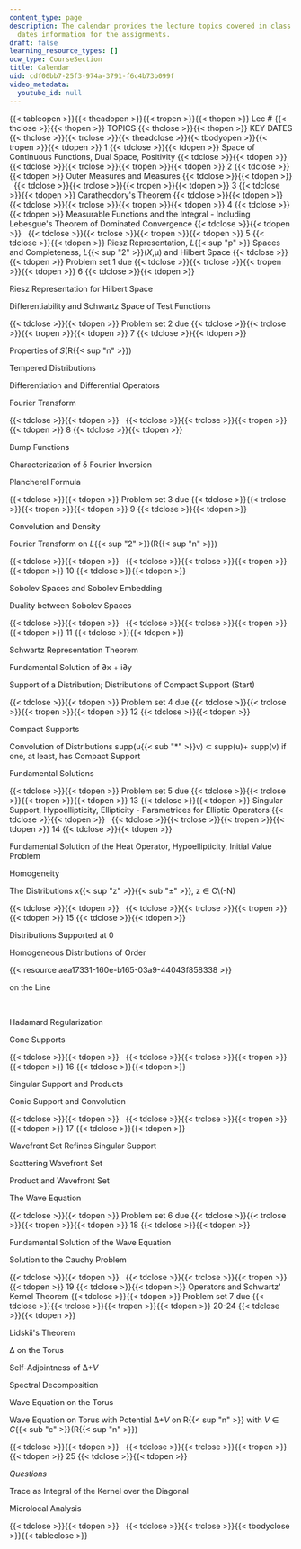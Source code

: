 ```yaml
---
content_type: page
description: The calendar provides the lecture topics covered in class and the due
  dates information for the assignments.
draft: false
learning_resource_types: []
ocw_type: CourseSection
title: Calendar
uid: cdf00bb7-25f3-974a-3791-f6c4b73b099f
video_metadata:
  youtube_id: null
---
```

{{< tableopen >}}{{< theadopen >}}{{< tropen >}}{{< thopen >}}
Lec #
{{< thclose >}}{{< thopen >}}
TOPICS
{{< thclose >}}{{< thopen >}}
KEY DATES
{{< thclose >}}{{< trclose >}}{{< theadclose >}}{{< tbodyopen >}}{{< tropen >}}{{< tdopen >}}
1
{{< tdclose >}}{{< tdopen >}}
Space of Continuous Functions, Dual Space, Positivity
{{< tdclose >}}{{< tdopen >}}
 
{{< tdclose >}}{{< trclose >}}{{< tropen >}}{{< tdopen >}}
2
{{< tdclose >}}{{< tdopen >}}
Outer Measures and Measures
{{< tdclose >}}{{< tdopen >}}
 
{{< tdclose >}}{{< trclose >}}{{< tropen >}}{{< tdopen >}}
3
{{< tdclose >}}{{< tdopen >}}
Caratheodory's Theorem
{{< tdclose >}}{{< tdopen >}}
 
{{< tdclose >}}{{< trclose >}}{{< tropen >}}{{< tdopen >}}
4
{{< tdclose >}}{{< tdopen >}}
Measurable Functions and the Integral - Including Lebesgue's Theorem of Dominated Convergence
{{< tdclose >}}{{< tdopen >}}
 
{{< tdclose >}}{{< trclose >}}{{< tropen >}}{{< tdopen >}}
5
{{< tdclose >}}{{< tdopen >}}
Riesz Representation, *L*{{< sup "p" >}} Spaces and Completeness, *L*{{< sup "2" >}}(*X*,μ) and Hilbert Space
{{< tdclose >}}{{< tdopen >}}
Problem set 1 due
{{< tdclose >}}{{< trclose >}}{{< tropen >}}{{< tdopen >}}
6
{{< tdclose >}}{{< tdopen >}}

Riesz Representation for Hilbert Space

Differentiability and Schwartz Space of Test Functions

{{< tdclose >}}{{< tdopen >}}
Problem set 2 due
{{< tdclose >}}{{< trclose >}}{{< tropen >}}{{< tdopen >}}
7
{{< tdclose >}}{{< tdopen >}}

Properties of *S*(R{{< sup "n" >}})

Tempered Distributions

Differentiation and Differential Operators

Fourier Transform

{{< tdclose >}}{{< tdopen >}}
 
{{< tdclose >}}{{< trclose >}}{{< tropen >}}{{< tdopen >}}
8
{{< tdclose >}}{{< tdopen >}}

Bump Functions

Characterization of δ Fourier Inversion

Plancherel Formula

{{< tdclose >}}{{< tdopen >}}
Problem set 3 due
{{< tdclose >}}{{< trclose >}}{{< tropen >}}{{< tdopen >}}
9
{{< tdclose >}}{{< tdopen >}}

Convolution and Density

Fourier Transform on *L*{{< sup "2" >}}(R{{< sup "n" >}})

{{< tdclose >}}{{< tdopen >}}
 
{{< tdclose >}}{{< trclose >}}{{< tropen >}}{{< tdopen >}}
10
{{< tdclose >}}{{< tdopen >}}

Sobolev Spaces and Sobolev Embedding

Duality between Sobolev Spaces

{{< tdclose >}}{{< tdopen >}}
 
{{< tdclose >}}{{< trclose >}}{{< tropen >}}{{< tdopen >}}
11
{{< tdclose >}}{{< tdopen >}}

Schwartz Representation Theorem

Fundamental Solution of ∂x + i∂y

Support of a Distribution; Distributions of Compact Support (Start)

{{< tdclose >}}{{< tdopen >}}
Problem set 4 due
{{< tdclose >}}{{< trclose >}}{{< tropen >}}{{< tdopen >}}
12
{{< tdclose >}}{{< tdopen >}}

Compact Supports

Convolution of Distributions supp(u{{< sub "\*" >}}v) ⊂ supp(u)+ supp(v) if one, at least, has Compact Support

Fundamental Solutions

{{< tdclose >}}{{< tdopen >}}
Problem set 5 due
{{< tdclose >}}{{< trclose >}}{{< tropen >}}{{< tdopen >}}
13
{{< tdclose >}}{{< tdopen >}}
Singular Support, Hypoellipticity, Ellipticity - Parametrices for Elliptic Operators
{{< tdclose >}}{{< tdopen >}}
 
{{< tdclose >}}{{< trclose >}}{{< tropen >}}{{< tdopen >}}
14
{{< tdclose >}}{{< tdopen >}}

Fundamental Solution of the Heat Operator, Hypoellipticity, Initial Value Problem

Homogeneity

The Distributions x{{< sup "z" >}}{{< sub "±" >}}, z ∈ C\\(-N)

{{< tdclose >}}{{< tdopen >}}
 
{{< tdclose >}}{{< trclose >}}{{< tropen >}}{{< tdopen >}}
15
{{< tdclose >}}{{< tdopen >}}

Distributions Supported at 0

Homogeneous Distributions of Order 

{{< resource aea17331-160e-b165-03a9-44043f858338 >}}

on the Line

 

Hadamard Regularization

Cone Supports

{{< tdclose >}}{{< tdopen >}}
 
{{< tdclose >}}{{< trclose >}}{{< tropen >}}{{< tdopen >}}
16
{{< tdclose >}}{{< tdopen >}}

Singular Support and Products

Conic Support and Convolution

{{< tdclose >}}{{< tdopen >}}
 
{{< tdclose >}}{{< trclose >}}{{< tropen >}}{{< tdopen >}}
17
{{< tdclose >}}{{< tdopen >}}

Wavefront Set Refines Singular Support

Scattering Wavefront Set

Product and Wavefront Set

The Wave Equation

{{< tdclose >}}{{< tdopen >}}
Problem set 6 due
{{< tdclose >}}{{< trclose >}}{{< tropen >}}{{< tdopen >}}
18
{{< tdclose >}}{{< tdopen >}}

Fundamental Solution of the Wave Equation

Solution to the Cauchy Problem

{{< tdclose >}}{{< tdopen >}}
 
{{< tdclose >}}{{< trclose >}}{{< tropen >}}{{< tdopen >}}
19
{{< tdclose >}}{{< tdopen >}}
Operators and Schwartz' Kernel Theorem
{{< tdclose >}}{{< tdopen >}}
Problem set 7 due
{{< tdclose >}}{{< trclose >}}{{< tropen >}}{{< tdopen >}}
20-24
{{< tdclose >}}{{< tdopen >}}

Lidskii's Theorem

Δ on the Torus

Self-Adjointness of Δ+*V*

Spectral Decomposition

Wave Equation on the Torus

Wave Equation on Torus with Potential Δ+*V* on R{{< sup "n" >}} with *V* ∈ *C*{{< sub "c" >}}(R{{< sup "n" >}})

{{< tdclose >}}{{< tdopen >}}
 
{{< tdclose >}}{{< trclose >}}{{< tropen >}}{{< tdopen >}}
25
{{< tdclose >}}{{< tdopen >}}

*Questions*

Trace as Integral of the Kernel over the Diagonal

Microlocal Analysis

{{< tdclose >}}{{< tdopen >}}
 
{{< tdclose >}}{{< trclose >}}{{< tbodyclose >}}{{< tableclose >}}